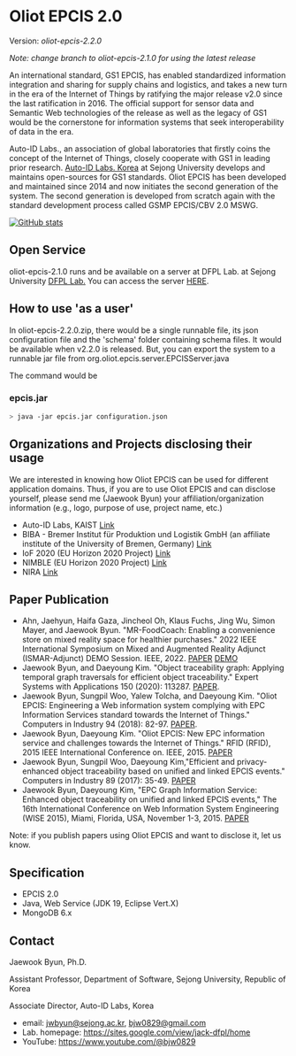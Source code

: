# Oliot EPCIS 2.0
Version: _oliot-epcis-2.2.0_

_Note: change branch to oliot-epcis-2.1.0 for using the latest release_

An international standard, GS1 EPCIS, has enabled standardized information integration and sharing for supply chains and logistics, and  takes a new turn in the era of the Internet of Things by ratifying the major release v2.0 since the last ratification in 2016.  The official support for sensor data and Semantic Web technologies of the release as well as the legacy of GS1 would be the cornerstone for information systems that seek interoperability of data in the era. 

Auto-ID Labs., an association of global laboratories that firstly coins the concept of the Internet of Things, closely cooperate with GS1 in leading prior research. [Auto-ID Labs. Korea](https://autoidlab.kaist.ac.kr/) at Sejong University develops and maintains open-sources for GS1 standards. Oliot EPCIS has been developed and maintained since 2014 and now initiates the second generation of the system. The second generation is developed from scratch again with the standard development process called GSMP EPCIS/CBV 2.0 MSWG.

[![GitHub stats](https://github-readme-stats.vercel.app/api?username=bjw0829)](https://github.com/anuraghazra/github-readme-stats)

## Open Service 

oliot-epcis-2.1.0 runs and be available on a server at DFPL Lab. at Sejong University [DFPL Lab.](https://sites.google.com/view/jack-dfpl/home)
You can access the server [HERE](http://dfpl.sejong.ac.kr/epcis/home/index.html).

## How to use 'as a user'
In oliot-epcis-2.2.0.zip, there would be a single runnable file, its json configuration file and the 'schema' folder containing schema files. 
It would be available when v2.2.0 is released. But, you can export the system to a runnable jar file from org.oliot.epcis.server.EPCISServer.java

The command would be 

### epcis.jar 
```bash
> java -jar epcis.jar configuration.json
```

## Organizations and Projects disclosing their usage

We are interested in knowing how Oliot EPCIS can be used for different application domains. Thus, if you are to use Oliot EPCIS and can disclose yourself, please send me (Jaewook Byun) your affiliation/organization information (e.g., logo, purpose of use, project name, etc.)

- Auto-ID Labs, KAIST [Link](http://autoidlab.kaist.ac.kr/)
- BIBA - Bremer Institut für Produktion und Logistik GmbH (an affiliate institute of the University of Bremen, Germany) [Link](http://www.biba.uni-bremen.de/en.html)
- IoF 2020 (EU Horizon 2020 Project) [Link](https://www.iof2020.eu/)
- NIMBLE (EU Horizon 2020 Project) [Link](https://www.nimble-project.org/)
- NIRA [Link](https://www.nira-inc.com/technologies)

## Paper Publication
- Ahn, Jaehyun, Haifa Gaza, Jincheol Oh, Klaus Fuchs, Jing Wu, Simon Mayer, and Jaewook Byun. "MR-FoodCoach: Enabling a convenience store on mixed reality space for healthier purchases." 2022 IEEE International Symposium on Mixed and Augmented Reality Adjunct (ISMAR-Adjunct) DEMO Session. IEEE, 2022. [PAPER](https://ieeexplore.ieee.org/document/9974511) [DEMO](https://www.youtube.com/watch?v=iUieI7GIw2w)
- Jaewook Byun, and Daeyoung Kim. "Object traceability graph: Applying temporal graph traversals for efficient object traceability." Expert Systems with Applications 150 (2020): 113287. [PAPER](https://www.sciencedirect.com/science/article/pii/S0957417420301123).
- Jaewook Byun, Sungpil Woo, Yalew Tolcha, and Daeyoung Kim. "Oliot EPCIS: Engineering a Web information system complying with EPC Information Services standard towards the Internet of Things." Computers in Industry 94 (2018): 82-97. [PAPER](https://www.sciencedirect.com/science/article/pii/S016636151730458X).
- Jaewook Byun, Daeyoung Kim. "Oliot EPCIS: New EPC information service and challenges towards the Internet of Things." RFID (RFID), 2015 IEEE International Conference on. IEEE, 2015. [PAPER](http://ieeexplore.ieee.org/xpls/abs_all.jsp?arnumber=7113075&tag=1)
- Jaewook Byun, Sungpil Woo, Daeyoung Kim,"Efficient and privacy-enhanced object traceability based on unified and linked EPCIS events." Computers in Industry 89 (2017): 35-49. [PAPER](http://www.sciencedirect.com/science/article/pii/S016636151630135X)
- Jaewook Byun, Daeyoung Kim, "EPC Graph Information Service: Enhanced object traceability on unified and linked EPCIS events," The 16th International Conference on Web Information System Engineering (WISE 2015), Miami, Florida, USA, November 1-3, 2015. [PAPER](http://link.springer.com/chapter/10.1007/978-3-319-26190-4_16)

Note: if you publish papers using Oliot EPCIS and want to disclose it, let us know.

## Specification 

- EPCIS 2.0
- Java, Web Service (JDK 19, Eclipse Vert.X)
- MongoDB 6.x

## Contact

Jaewook Byun, Ph.D. 

Assistant Professor, Department of Software, Sejong University, Republic of Korea

Associate Director, Auto-ID Labs, Korea

- email: <jwbyun@sejong.ac.kr>, <bjw0829@gmail.com>
- Lab. homepage: <https://sites.google.com/view/jack-dfpl/home>
- YouTube: <https://www.youtube.com/@bjw0829>
